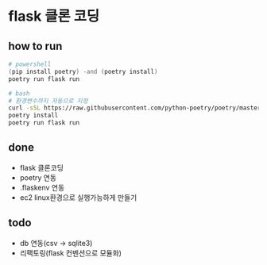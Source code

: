 # flask 클론 코딩

## how to run

```powershell
# powershell
(pip install poetry) -and (poetry install)
poetry run flask run
```

```bash
# bash
# 환경변수까지 자동으로 지정
curl -sSL https://raw.githubusercontent.com/python-poetry/poetry/master/get-poetry.py | python3
poetry install
poetry run flask run
```

## done

- flask 클론코딩
- poetry 연동
- .flaskenv 연동
- ec2 linux환경으로 실행가능하게 만들기

## todo

- db 연동(csv -> sqlite3)
- 리팩토링(flask 컨벤션으로 모듈화)
